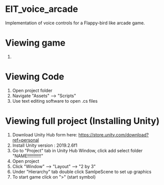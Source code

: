 # EIT_voice_arcade
Implementation of voice controls for a Flappy-bird like arcade game.

# Viewing game
  1.

# Viewing Code
  1. Open project folder
  2. Navigate "Assets" --> "Scripts"
  3. Use text editing software to open .cs files

# Viewing full project (Installing Unity)
  1. Download Unity Hub form here: https://store.unity.com/download?ref=personal
  2. Install Unity version : 2019.2.6f1
  3. Go to "Project" tab in Unity Hub Window, click add select folder "NAME!!!!!!!!!!!"
  4. Open project
  5. Click "Window" --> "Layout" --> "2 by 3"
  6. Under "Hierarchy" tab double click SamlpeScene to set up graphics
  7. To start game click on ">" (start symbol)
